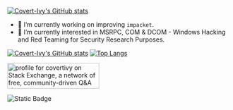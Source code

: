 [![Covert-Ivy's GitHub stats](https://capsule-render.vercel.app/api?type=venom&height=300&color=gradient&text=Hi%20🐱‍👤🌿)](https://github.com/covertivy)

- 🔭 I’m currently working on improving `impacket`.
- 🌱 I’m currently interested in MSRPC, COM & DCOM - Windows Hacking and Red Teaming for Security Research Purposes.

[![Covert-Ivy's GitHub stats](https://github-readme-stats.vercel.app/api?username=covertivy&show_icons=true&theme=radical&show_owner=true&show=reviews,discussions_started,discussions_answered,prs_merged,prs_merged_percentage)](https://github.com/covertivy)
[![Top Langs](https://github-readme-stats.vercel.app/api/top-langs/?username=covertivy&layout=compact&theme=radical)](https://github.com/covertivy)

<a href="https://stackexchange.com/users/19108462"><img src="https://stackexchange.com/users/flair/19108462.png?theme=dark" width="208" height="58" alt="profile for covertivy on Stack Exchange, a network of free, community-driven Q&amp;A sites" title="profile for covertivy on Stack Exchange, a network of free, community-driven Q&amp;A sites"></a>

![Static Badge](https://img.shields.io/badge/testing-very_cool_stuff-green)
